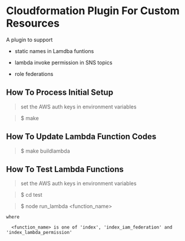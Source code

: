 
# Cloudformation Plugin For Custom Resources

A plugin to support

  - static names in Lamdba funtions

  - lambda invoke permission in SNS topics

  - role federations


## How To Process Initial Setup

  > set the AWS auth keys in environment variables

  > $ make


## How To Update Lambda Function Codes

  > $ make buildlambda


## How To Test Lambda Functions

  > set the AWS auth keys in environment variables

  > $ cd test

  > $ node run_lambda \<function_name\>

    where

      <function_name> is one of 'index', 'index_iam_federation' and 'index_lambda_permission'
